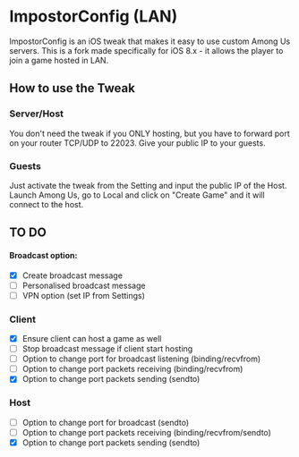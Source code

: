 # ImpostorConfig (LAN)
 ImpostorConfig is an iOS tweak that makes it easy to use custom Among Us servers.
 This is a fork made specifically for iOS 8.x - it allows the player to join a game hosted in LAN.
 
## How to use the Tweak
### Server/Host
 You don't need the tweak if you ONLY hosting, but you have to forward port on your router TCP/UDP to 22023.
 Give your public IP to your guests.

### Guests
 Just activate the tweak from the Setting and input the public IP of the Host.
 Launch Among Us, go to Local and click on "Create Game" and it will connect to the host.
 
## TO DO
#### Broadcast option:
- [x] Create broadcast message
- [ ] Personalised broadcast message
- [ ] VPN option (set IP from Settings)
### Client
- [x] Ensure client can host a game as well
- [ ] Stop broadcast message if client start hosting
- [ ] Option to change port for broadcast listening (binding/recvfrom)
- [ ] Option to change port packets receiving (binding/recvfrom)
- [x] Option to change port packets sending (sendto)
### Host
- [ ] Option to change port for broadcast (sendto)
- [ ] Option to change port packets receiving (binding/recvfrom/sendto)
- [x] Option to change port packets sending (sendto)
